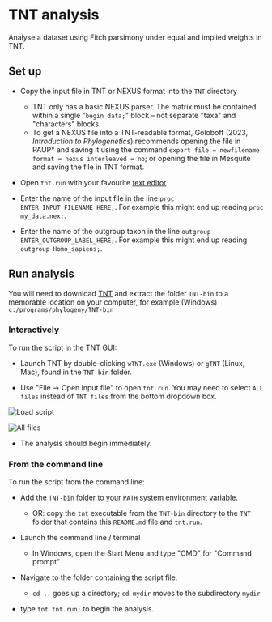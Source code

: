 # TNT analysis

Analyse a dataset using Fitch parsimony under equal and implied weights in TNT.

## Set up

- Copy the input file in TNT or NEXUS format into the `TNT` directory
  * TNT only has a basic NEXUS parser.
    The matrix must be contained within a single "`begin data;`" block – not separate "taxa" and "characters" blocks.
  * To get a NEXUS file into a TNT-readable format, Goloboff (2023, _Introduction to Phylogenetics_) recommends
    opening the file in PAUP* and saving it using the command `export file = newfilename format = nexus interleaved = no`;
    or opening the file in Mesquite and saving the file in TNT format.
- Open `tnt.run` with your favourite
  [text editor](https://notepad-plus-plus.org/downloads/)

- Enter the name of the input file in the line
  `proc ENTER_INPUT_FILENAME_HERE;`.
  For example this might end up reading `proc my_data.nex;`.

- Enter the name of the outgroup taxon in the line
  `outgroup ENTER_OUTGROUP_LABEL_HERE;`.
  For example this might end up reading `outgroup Homo_sapiens;`.

## Run analysis

You will need to download [TNT](https://www.lillo.org.ar/phylogeny/tnt/)
and extract the folder `TNT-bin` to a memorable location on your computer,
for example (Windows) `c:/programs/phylogeny/TNT-bin`


### Interactively

To run the script in the TNT GUI:

- Launch TNT by double-clicking `wTNT.exe` (Windows) or `gTNT` (Linux, Mac),
  found in the `TNT-bin` folder.

- Use "File → Open input file" to open `tnt.run`. 
  You may need to select `ALL files` instead of `TNT files` from the bottom dropdown box.

![Load script](doc/load.png)

![All files](https://user-images.githubusercontent.com/1695515/234302431-3ced1ab2-7ff4-41bd-b5ce-202f1766e0c4.png)


- The analysis should begin immediately.


### From the command line

To run the script from the command line:

- Add the `TNT-bin` folder to your `PATH` system environment variable.
  - OR: copy the `tnt` executable from the `TNT-bin` directory to the `TNT`
  folder that contains this `README.md` file and `tnt.run`.

- Launch the command line / terminal
  - In Windows, open the Start Menu and type "CMD" for "Command prompt"

- Navigate to the folder containing the script file.
  - `cd ..` goes up a directory; `cd mydir` moves to the subdirectory `mydir`

- type `tnt tnt.run;` to begin the analysis.

